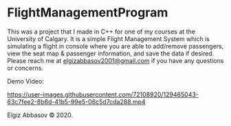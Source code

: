 # FlightManagementProgram
This was a project that I made in C++ for one of my courses at the University of Calgary. It is a simple Flight Management System which is simulating a flight in console where you are able to add/remove passengers, view the seat map & passenger information, and save the data if desired. Please reach me at elgizabbasov2001@gmail.com if you have any questions or concerns.

Demo Video: 

https://user-images.githubusercontent.com/72108920/129465043-63c7fee2-8b6d-41b5-99e5-06c5d7cda288.mp4

Elgiz Abbasov © 2020.
